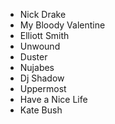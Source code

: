 - Nick Drake
- My Bloody Valentine
- Elliott Smith
- Unwound
- Duster
- Nujabes
- Dj Shadow
- Uppermost
- Have a Nice Life
- Kate Bush
